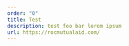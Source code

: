 ```yaml
---
order: "0"
title: Test
description: test foo bar lorem ipsum
url: https://rocmutualaid.com/
---
```

